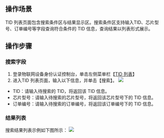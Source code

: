 ## 操作场景
TID 列表页面包含搜索条件区与结果显示区。搜索条件区支持输入TID、芯片型号、订单编号等字段查询符合条件的 TID 信息，查询结果以列表形式展示。 

## 操作步骤
### 搜索字段
1. 登录物联网设备身份认证控制台，单击左侧菜单栏【[TID 列表](https://console.cloud.tencent.com/iottid/dtids)】
2. 进入TID 列表页面，输入以下信息，并单击【搜索】。
![](https://main.qcloudimg.com/raw/ad53e997a879c5fc40a1ac2bfce9b9f3.png)
 - TID：请输入待搜索的 TID，将返回该 TID 信息。
 - 芯片型号：请输入待搜索的芯片型号，将返回该芯片型号下的 TID 信息。
 - 订单编号：请输入待搜索的订单编号，将返回该订单编号下的 TID 信息。


### 结果列表
搜索结果列表示例如下图所示：
![](https://main.qcloudimg.com/raw/212a779d28f7066d330467b8743414c0.png)

